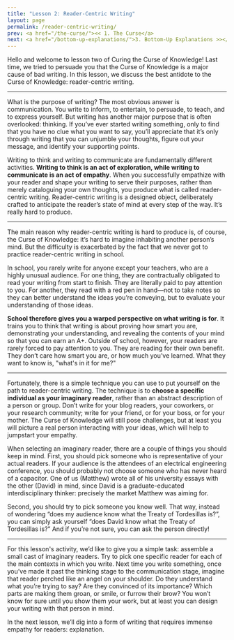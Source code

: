 ```yaml
---
title: "Lesson 2: Reader-Centric Writing"
layout: page
permalink: /reader-centric-writing/
prev: <a href="/the-curse/"><< 1. The Curse</a>
next: <a href="/bottom-up-explanations/">3. Bottom-Up Explanations >></a>
---
```


Hello and welcome to lesson two of Curing the Curse of Knowledge! Last time, we tried to persuade you that the Curse of Knowledge is a major cause of bad writing. In this lesson, we discuss the best antidote to the Curse of Knowledge: reader-centric writing.

<hr>

What is the purpose of writing? The most obvious answer is communication. You write to inform, to entertain, to persuade, to teach, and to express yourself. But writing has another major purpose that is often overlooked: thinking. If you’ve ever started writing something, only to find that you have no clue what you want to say, you’ll appreciate that it’s only through writing that you can unjumble your thoughts, figure out your message, and identify your supporting points.

Writing to think and writing to communicate are fundamentally different activities. **Writing to think is an act of exploration, while writing to communicate is an act of empathy**. When you successfully empathize with your reader and shape your writing to serve their purposes, rather than merely cataloguing your own thoughts, you produce what is called reader-centric writing. Reader-centric writing is a designed object, deliberately crafted to anticipate the reader’s state of mind at every step of the way. It’s really hard to produce.

<hr>

The main reason why reader-centric writing is hard to produce is, of course, the Curse of Knowledge: it’s hard to imagine inhabiting another person’s mind. But the difficulty is exacerbated by the fact that we never got to practice reader-centric writing in school.

In school, you rarely write for anyone except your teachers, who are a highly unusual audience. For one thing, they are contractually obligated to read your writing from start to finish. They are literally paid to pay attention to you. For another, they read with a red pen in hand—not to take notes so they can better understand the ideas you’re conveying, but to evaluate your understanding of those ideas.

**School therefore gives you a warped perspective on what writing is for**. It trains you to think that writing is about proving how smart you are, demonstrating your understanding, and revealing the contents of your mind so that you can earn an A+. Outside of school, however, your readers are rarely forced to pay attention to you. They are reading for their own benefit. They don’t care how smart you are, or how much you’ve learned. What they want to know is, "what's in it for me?"

<hr>

Fortunately, there is a simple technique you can use to put yourself on the path to reader-centric writing. The technique is to **choose a specific individual as your imaginary reader**, rather than an abstract description of a person or group. Don’t write for your blog readers, your coworkers, or your research community; write for your friend, or for your boss, or for your mother. The Curse of Knowledge will still pose challenges, but at least you will picture a real person interacting with your ideas, which will help to jumpstart your empathy.

When selecting an imaginary reader, there are a couple of things you should keep in mind. First, you should pick someone who is representative of your actual readers. If your audience is the attendees of an electrical engineering conference, you should probably not choose someone who has never heard of a capacitor. One of us (Matthew) wrote all of his university essays with the other (David) in mind, since David is a graduate-educated interdisciplinary thinker: precisely the market Matthew was aiming for.

Second, you should try to pick someone you know well. That way, instead of wondering “does my audience know what the Treaty of Tordesillas is?”, you can simply ask yourself “does David know what the Treaty of Tordesillas is?” And if you’re not sure, you can ask the person directly!

<hr>

For this lesson's activity, we’d like to give you a simple task: assemble a small cast of imaginary readers. Try to pick one specific reader for each of the main contexts in which you write. Next time you write something, once you’ve made it past the thinking stage to the communication stage, imagine that reader perched like an angel on your shoulder. Do they understand what you’re trying to say? Are they convinced of its importance? Which parts are making them groan, or smile, or furrow their brow? You won’t know for sure until you show them your work, but at least you can design your writing with that person in mind.

In the next lesson, we’ll dig into a form of writing that requires immense empathy for readers: explanation.